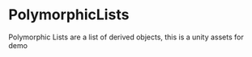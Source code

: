 # PolymorphicLists
 Polymorphic Lists are a list of derived objects, this is a unity assets for demo
